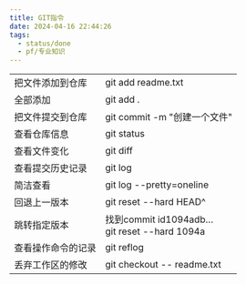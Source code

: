 ```yaml
---
title: GIT指令
date: 2024-04-16 22:44:26
tags:
  - status/done
  - pf/专业知识
---
```


|           |                                               |
| --------- | --------------------------------------------- |
| 把文件添加到仓库  | git add readme.txt                            |
| 全部添加      | git add .                                     |
| 把文件提交到仓库  | git commit -m "创建一个文件"                        |
| 查看仓库信息    | git status                                    |
| 查看文件变化    | git diff                                      |
| 查看提交历史记录  | git log                                       |
| 简洁查看      | git log --pretty=oneline                      |
| 回退上一版本    | git reset --hard HEAD^                        |
| 跳转指定版本    | 找到commit id1094adb…<br>git reset --hard 1094a |
| 查看操作命令的记录 | git reflog                                    |
| 丢弃工作区的修改  | git checkout -- readme.txt                    |

